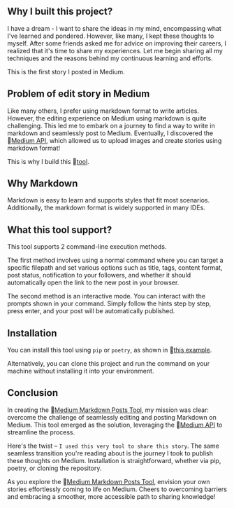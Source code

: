 
## Why I built this project?

I have a dream - I want to share the ideas in my mind, encompassing what I've learned and pondered. However, like many, I kept these thoughts to myself. After some friends asked me for advice on improving their careers, I realized that it's time to share my experiences. Let me begin sharing all my techniques and the reasons behind my continuous learning and efforts.

This is the first story I posted in Medium.

## Problem of edit story in Medium

Like many others, I prefer using markdown format to write articles. However, the editing experience on Medium using markdown is quite challenging. This led me to embark on a journey to find a way to write in markdown and seamlessly post to Medium. Eventually, I discovered the 🔗[Medium API](https://github.com/Medium/medium-api-docs), which allowed us to upload images and create stories using markdown format!

This is why I build this 🔗[tool](https://github.com/liuliuOD/Medium-Markdown-Posts-Tool).

## Why Markdown

Markdown is easy to learn and supports styles that fit most scenarios. Additionally, the markdown format is widely supported in many IDEs.

## What this tool support?

This tool supports 2 command-line execution methods.

The first method involves using a normal command where you can target a specific filepath and set various options such as title, tags, content format, post status, notification to your followers, and whether it should automatically open the link to the new post in your browser.

The second method is an interactive mode. You can interact with the prompts shown in your command. Simply follow the hints step by step, press enter, and your post will be automatically published.

## Installation

You can install this tool using `pip` or `poetry`, as shown in 🔗[this example](https://github.com/liuliuOD/Medium-Markdown-Posts-Tool/blob/main/README.md#installation).

Alternatively, you can clone this project and run the command on your machine without installing it into your environment.

## Conclusion

In creating the 🔗[Medium Markdown Posts Tool](https://github.com/liuliuOD/Medium-Markdown-Posts-Tool), my mission was clear: overcome the challenge of seamlessly editing and posting Markdown on Medium. This tool emerged as the solution, leveraging the 🔗[Medium API](https://github.com/Medium/medium-api-docs) to streamline the process.

Here's the twist – `I used this very tool to share this story`. The same seamless transition you're reading about is the journey I took to publish these thoughts on Medium. Installation is straightforward, whether via pip, poetry, or cloning the repository.

As you explore the 🔗[Medium Markdown Posts Tool](https://github.com/liuliuOD/Medium-Markdown-Posts-Tool), envision your own stories effortlessly coming to life on Medium. Cheers to overcoming barriers and embracing a smoother, more accessible path to sharing knowledge!

